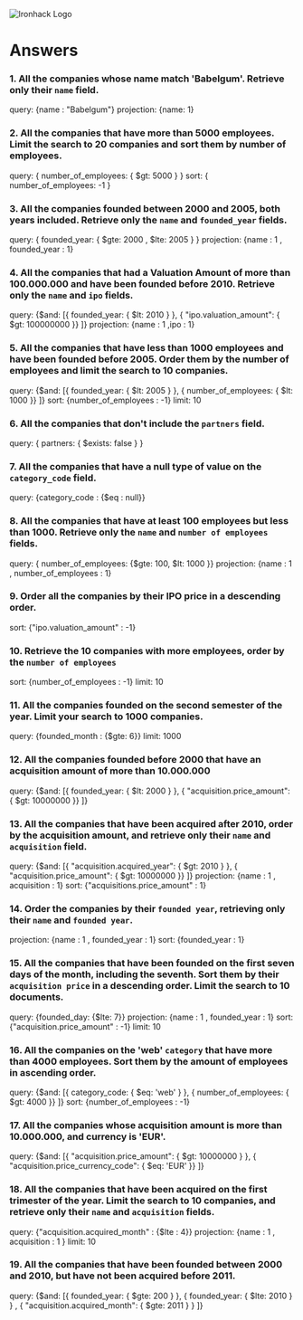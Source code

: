 ![Ironhack Logo](https://i.imgur.com/1QgrNNw.png)

# Answers

### 1. All the companies whose name match 'Babelgum'. Retrieve only their `name` field.

query: {name : "Babelgum"}
projection: {name: 1}

### 2. All the companies that have more than 5000 employees. Limit the search to 20 companies and sort them by **number of employees**.

query: { number_of_employees: { $gt: 5000 } }
sort: { number_of_employees: -1 }

### 3. All the companies founded between 2000 and 2005, both years included. Retrieve only the `name` and `founded_year` fields.

query: { founded_year: { $gte: 2000 , $lte: 2005 } }
projection: {name : 1 , founded_year : 1}

### 4. All the companies that had a Valuation Amount of more than 100.000.000 and have been founded before 2010. Retrieve only the `name` and `ipo` fields.

query: {$and: [{ founded_year: { $lt: 2010 } }, { "ipo.valuation_amount": { $gt: 100000000 }} ]}
projection: {name : 1 ,ipo : 1}

### 5. All the companies that have less than 1000 employees and have been founded before 2005. Order them by the number of employees and limit the search to 10 companies.

query: {$and: [{ founded_year: { $lt: 2005 } }, { number_of_employees: { $lt: 1000 }} ]}
sort: {number_of_employees : -1}
limit: 10

### 6. All the companies that don't include the `partners` field.

query: { partners: { $exists: false } }

### 7. All the companies that have a null type of value on the `category_code` field.

query: {category_code : {$eq : null}}

### 8. All the companies that have at least 100 employees but less than 1000. Retrieve only the `name` and `number of employees` fields.

query: { number_of_employees: {$gte: 100,  $lt: 1000 }}
projection: {name : 1 , number_of_employees : 1}

### 9. Order all the companies by their IPO price in a descending order.

sort: {"ipo.valuation_amount" : -1}

### 10. Retrieve the 10 companies with more employees, order by the `number of employees`

sort: {number_of_employees : -1}
limit: 10

### 11. All the companies founded on the second semester of the year. Limit your search to 1000 companies.

query: {founded_month : {$gte: 6}}
limit: 1000

### 12. All the companies founded before 2000 that have an acquisition amount of more than 10.000.000

query: {$and: [{ founded_year: { $lt: 2000 } }, { "acquisition.price_amount": { $gt: 10000000 }} ]}

### 13. All the companies that have been acquired after 2010, order by the acquisition amount, and retrieve only their `name` and `acquisition` field.

query: {$and: [{ "acquisition.acquired_year": { $gt: 2010 } }, { "acquisition.price_amount": { $gt: 10000000 }} ]}
projection: {name : 1 , acquisition : 1}
sort: {"acquisitions.price_amount" : 1}

### 14. Order the companies by their `founded year`, retrieving only their `name` and `founded year`.

projection: {name : 1 , founded_year : 1}
sort: {founded_year : 1}

### 15. All the companies that have been founded on the first seven days of the month, including the seventh. Sort them by their `acquisition price` in a descending order. Limit the search to 10 documents.

query: {founded_day: {$lte: 7}}
projection: {name : 1 , founded_year : 1}
sort: {"acquisition.price_amount" : -1}
limit: 10

### 16. All the companies on the 'web' `category` that have more than 4000 employees. Sort them by the amount of employees in ascending order.

query: {$and: [{ category_code: { $eq: 'web' } }, { number_of_employees: { $gt: 4000 }} ]}
sort: {number_of_employees : -1}

### 17. All the companies whose acquisition amount is more than 10.000.000, and currency is 'EUR'.

query: {$and: [{ "acquisition.price_amount": { $gt: 10000000 } }, { "acquisition.price_currency_code": { $eq: 'EUR' }} ]}

### 18. All the companies that have been acquired on the first trimester of the year. Limit the search to 10 companies, and retrieve only their `name` and `acquisition` fields.

query: {"acquisition.acquired_month" : {$lte : 4}}
projection: {name : 1 , acquisition : 1 }
limit: 10

### 19. All the companies that have been founded between 2000 and 2010, but have not been acquired before 2011.

query: {$and: [{ founded_year: { $gte: 200 } }, { founded_year: { $lte: 2010 } } , { "acquisition.acquired_month": { $gte: 2011 } } ]}
